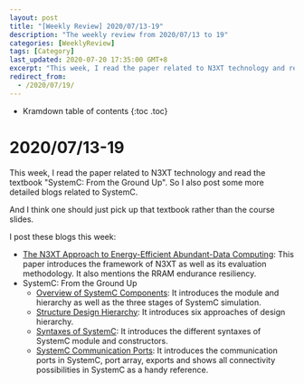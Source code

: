 ```yaml
---
layout: post
title: "[Weekly Review] 2020/07/13-19"
description: "The weekly review from 2020/07/13 to 19"
categories: [WeeklyReview]
tags: [Category]
last_updated: 2020-07-20 17:35:00 GMT+8
excerpt: "This week, I read the paper related to N3XT technology and read the textbook SystemC From the Ground Up"
redirect_from:
  - /2020/07/19/
---
```


* Kramdown table of contents
{:toc .toc}
# 2020/07/13-19

This week, I read the paper related to N3XT technology and read the textbook "SystemC: From the Ground Up". So I also post some more detailed blogs related to SystemC.

And I think one should just pick up that textbook rather than the course slides.

I post these blogs this week:

+ [The N3XT Approach to Energy-Efficient Abundant-Data Computing](https://singularitykchen.github.io/blog/2020/07/14/Read-Paper-The-N3XT-Approach/): This paper introduces the framework of N3XT as well as its  evaluation methodology. It also mentions the RRAM endurance resiliency.
+ SystemC: From the Ground Up
  + [Overview of SystemC Components](https://singularitykchen.github.io/blog/2020/07/17/Emulate-Overview-of-SystemC/): It introduces the module and hierarchy as well as the three stages of SystemC simulation.
  + [Structure Design Hierarchy](https://singularitykchen.github.io/blog/2020/07/17/Emulate-Structure-Design-Hierarchy/): It introduces six approaches of design hierarchy.
  + [Syntaxes of SystemC](https://singularitykchen.github.io/blog/2020/07/17/Emulate-Syntax-of-SystemC/): It introduces the different syntaxes of SystemC module and constructors.
  + [SystemC Communication Ports](https://singularitykchen.github.io/blog/2020/07/18/Emulate-SystemC-Communication/): It introduces the communication ports in SystemC, port array, exports and shows all connectivity possibilities in SystemC as a handy reference.